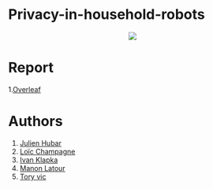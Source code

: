 # Privacy-in-household-robots

<p align="center">
  <img src= https://github.com/julien1941/Privacy-in-household-robots/blob/main/Image/Intercept_Echo_v2-3.5MB-2-1542062294.gif/>
</p>

# Report
  1.[Overleaf](https://www.overleaf.com/7211368769hrmysbysvksr)

# Authors
 1. [Julien Hubar](https://github.com/julien1941)
 1. [Loïc Champagne]()
 1. [Ivan Klapka]()
 1. [Manon Latour]()
 1. [Tory vic]()

